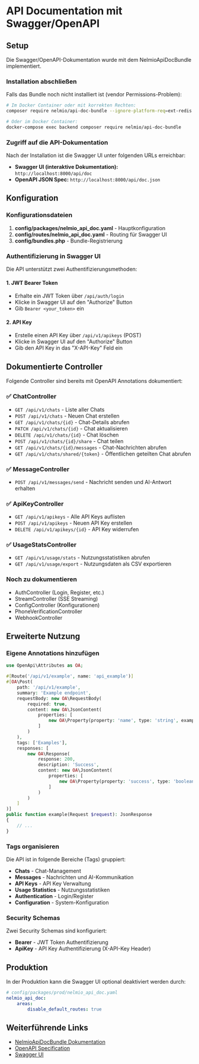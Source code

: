 # API Documentation mit Swagger/OpenAPI

## Setup

Die Swagger/OpenAPI-Dokumentation wurde mit dem NelmioApiDocBundle implementiert.

### Installation abschließen

Falls das Bundle noch nicht installiert ist (vendor Permissions-Problem):

```bash
# Im Docker Container oder mit korrekten Rechten:
composer require nelmio/api-doc-bundle --ignore-platform-req=ext-redis

# Oder im Docker Container:
docker-compose exec backend composer require nelmio/api-doc-bundle
```

### Zugriff auf die API-Dokumentation

Nach der Installation ist die Swagger UI unter folgenden URLs erreichbar:

- **Swagger UI (interaktive Dokumentation):** `http://localhost:8000/api/doc`
- **OpenAPI JSON Spec:** `http://localhost:8000/api/doc.json`

## Konfiguration

### Konfigurationsdateien

1. **config/packages/nelmio_api_doc.yaml** - Hauptkonfiguration
2. **config/routes/nelmio_api_doc.yaml** - Routing für Swagger UI
3. **config/bundles.php** - Bundle-Registrierung

### Authentifizierung in Swagger UI

Die API unterstützt zwei Authentifizierungsmethoden:

#### 1. JWT Bearer Token
- Erhalte ein JWT Token über `/api/auth/login`
- Klicke in Swagger UI auf den "Authorize" Button
- Gib `Bearer <your_token>` ein

#### 2. API Key
- Erstelle einen API Key über `/api/v1/apikeys` (POST)
- Klicke in Swagger UI auf den "Authorize" Button
- Gib den API Key in das "X-API-Key" Feld ein

## Dokumentierte Controller

Folgende Controller sind bereits mit OpenAPI Annotations dokumentiert:

### ✅ ChatController
- `GET /api/v1/chats` - Liste aller Chats
- `POST /api/v1/chats` - Neuen Chat erstellen
- `GET /api/v1/chats/{id}` - Chat-Details abrufen
- `PATCH /api/v1/chats/{id}` - Chat aktualisieren
- `DELETE /api/v1/chats/{id}` - Chat löschen
- `POST /api/v1/chats/{id}/share` - Chat teilen
- `GET /api/v1/chats/{id}/messages` - Chat-Nachrichten abrufen
- `GET /api/v1/chats/shared/{token}` - Öffentlichen geteilten Chat abrufen

### ✅ MessageController
- `POST /api/v1/messages/send` - Nachricht senden und AI-Antwort erhalten

### ✅ ApiKeyController
- `GET /api/v1/apikeys` - Alle API Keys auflisten
- `POST /api/v1/apikeys` - Neuen API Key erstellen
- `DELETE /api/v1/apikeys/{id}` - API Key widerrufen

### ✅ UsageStatsController
- `GET /api/v1/usage/stats` - Nutzungsstatistiken abrufen
- `GET /api/v1/usage/export` - Nutzungsdaten als CSV exportieren

### Noch zu dokumentieren
- AuthController (Login, Register, etc.)
- StreamController (SSE Streaming)
- ConfigController (Konfigurationen)
- PhoneVerificationController
- WebhookController

## Erweiterte Nutzung

### Eigene Annotations hinzufügen

```php
use OpenApi\Attributes as OA;

#[Route('/api/v1/example', name: 'api_example')]
#[OA\Post(
    path: '/api/v1/example',
    summary: 'Example endpoint',
    requestBody: new OA\RequestBody(
        required: true,
        content: new OA\JsonContent(
            properties: [
                new OA\Property(property: 'name', type: 'string', example: 'John')
            ]
        )
    ),
    tags: ['Examples'],
    responses: [
        new OA\Response(
            response: 200,
            description: 'Success',
            content: new OA\JsonContent(
                properties: [
                    new OA\Property(property: 'success', type: 'boolean')
                ]
            )
        )
    ]
)]
public function example(Request $request): JsonResponse
{
    // ...
}
```

### Tags organisieren

Die API ist in folgende Bereiche (Tags) gruppiert:
- **Chats** - Chat-Management
- **Messages** - Nachrichten und AI-Kommunikation
- **API Keys** - API Key Verwaltung
- **Usage Statistics** - Nutzungsstatistiken
- **Authentication** - Login/Register
- **Configuration** - System-Konfiguration

### Security Schemas

Zwei Security Schemas sind konfiguriert:
- **Bearer** - JWT Token Authentifizierung
- **ApiKey** - API Key Authentifizierung (X-API-Key Header)

## Produktion

In der Produktion kann die Swagger UI optional deaktiviert werden durch:

```yaml
# config/packages/prod/nelmio_api_doc.yaml
nelmio_api_doc:
    areas:
        disable_default_routes: true
```

## Weiterführende Links

- [NelmioApiDocBundle Dokumentation](https://symfony.com/bundles/NelmioApiDocBundle/current/index.html)
- [OpenAPI Specification](https://swagger.io/specification/)
- [Swagger UI](https://swagger.io/tools/swagger-ui/)

